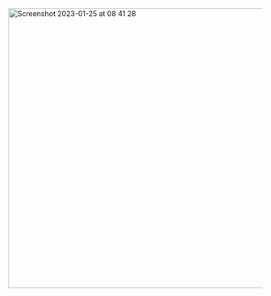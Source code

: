 <img width="555" alt="Screenshot 2023-01-25 at 08 41 28" src="https://user-images.githubusercontent.com/81413711/214507001-f8e93f93-89f4-4fa9-9ccf-25eadb6d8b24.png">

